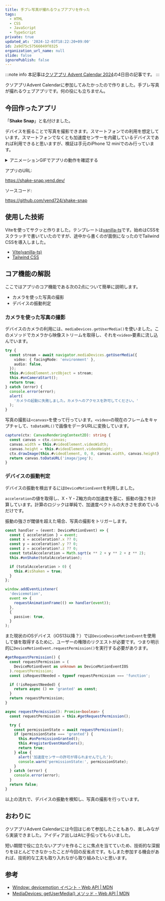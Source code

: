 ```yaml
---
title: 手ブレ写真が撮れるウェブアプリを作った
tags:
  - HTML
  - CSS
  - JavaScript
  - TypeScript
private: true
updated_at: '2024-12-03T18:22:20+09:00'
id: 2a9d75c57566049f0325
organization_url_name: null
slide: false
ignorePublish: false
---
```


:::note info
本記事は[クソアプリ Advent Calendar 2024](https://qiita.com/advent-calendar/2024/kuso-app)の4日目の記事です。
:::

クソアプリAdvent Calendarに参加してみたかったので作りました。手ブレ写真が撮れるウェブアプリです。何の役にも立ちません。

## 今回作ったアプリ

「**Shake Snap**」と名付けました。

デバイスを振ることで写真を撮影できます。スマートフォンでの利用を想定しています。スマートフォンでなくとも加速度センサーを内蔵しているデバイスであれば利用できると思いますが、検証は手元のiPhone 12 miniでのみ行っています。

<details>
<summary>アニメーションGIFでアプリの動作を確認する</summary>

![20241204_shake_snap_01.gif](https://qiita-image-store.s3.ap-northeast-1.amazonaws.com/0/1851508/8f1c20f8-6be0-3861-6b90-6eac4ffec16b.gif)
</details>

アプリのURL:

https://shake-snap.yend.dev/

ソースコード:

https://github.com/yend724/shake-snap

## 使用した技術

Viteを使ってサクッと作りました。テンプレートは[vanilla-ts](https://stackblitz.com/edit/vitejs-vite-r9dd5g?file=index.html&terminal=dev)です。始めはCSSをスクラッチで書いていたのですが、途中から書くのが面倒になったのでTailwind CSSを導入しました。

- [Vite(vanilla-ts)](https://ja.vite.dev/guide/#trying-vite-online)
- [Tailwind CSS](https://tailwindcss.com/)

## コア機能の解説

ここではアプリのコア機能である次の2点について簡単に説明します。

- カメラを使った写真の撮影
- デバイスの振動判定

### カメラを使った写真の撮影

デバイスのカメラの利用には、`mediaDevices.getUserMedia()`を使いました。このメソッドでカメラから映像ストリームを取得し、それを`<video>`要素に流し込んでいます。

```ts:/src/assets/js/camera.ts
try {
  const stream = await navigator.mediaDevices.getUserMedia({
    video: { facingMode: 'environment' },
    audio: false,
  });
  this.#videoElement.srcObject = stream;
  this.#onCameraStart();
  return true;
} catch (error) {
  console.error(error);
  alert(
    'カメラの起動に失敗しました。カメラへのアクセスを許可してください。'
  );
}
```

写真の撮影は`<canvas>`を使って行っています。`<video>`の現在のフレームをキャプチャして、`toDataURL()`で画像をデータURLに変換しています。

```ts:/src/assets/js/camera.ts
capture(ctx: CanvasRenderingContext2D): string {
  const canvas = ctx.canvas;
  canvas.width = this.#videoElement.videoWidth;
  canvas.height = this.#videoElement.videoHeight;
  ctx.drawImage(this.#videoElement, 0, 0, canvas.width, canvas.height);
  return canvas.toDataURL('image/jpeg');
}
```

### デバイスの振動判定

デバイスの振動を検出するには`DeviceMotionEvent`を利用しました。

`acceleration`の値を取得し、X・Y・Z軸方向の加速度を基に、振動の強さを計算しています。計算のロジックは単純で、加速度ベクトルの大きさを求めているだけです。

振動の強さが閾値を超えた場合、写真の撮影をトリガーします。

```ts
const handler = (event: DeviceMotionEvent) => {
  const { acceleration } = event;
  const x = acceleration?.x ?? 0;
  const y = acceleration?.y ?? 0;
  const z = acceleration?.z ?? 0;
  const totalAcceleration = Math.sqrt(x ** 2 + y ** 2 + z ** 2);
  this.#onShake(totalAcceleration);

  if (totalAcceleration > 0) {
    this.#isShaken = true;
  }
};

window.addEventListener(
  'devicemotion',
  event => {
    requestAnimationFrame(() => handler(event));
  },
  {
    passive: true,
  }
);
```

また現状のiOSデバイス（iOS13以降？）では`DeviceDeviceMotionEvent`を使用して値を取得するために、ユーザーの権限のリクエストが必要です。つまり明示的に`DeviceMotionEvent.requestPermission()`を実行する必要があります。

```ts
#getRequestPermission() {
  const requestPermission = (
    DeviceMotionEvent as unknown as DeviceMotionEventIOS
  ).requestPermission;
  const isRequestNeeded = typeof requestPermission === 'function';

  if (!isRequestNeeded) {
    return async () => 'granted' as const;
  }
  return requestPermission;
}

async requestPermission(): Promise<boolean> {
  const requestPermission = this.#getRequestPermission();

  try {
    const permissionState = await requestPermission();
    if (permissionState === 'granted') {
      this.#onPermissionGranted();
      this.#registerEventHandlers();
      return true;
    } else {
      alert('加速度センサーの許可が得られませんでした');
      console.warn('permissionState:', permissionState);
    }
  } catch (error) {
    console.error(error);
  }
  return false;
}
```

以上の流れで、デバイスの振動を検知し、写真の撮影を行っています。

## おわりに

クソアプリAdvent Calendarには今回はじめて参加したこともあり、楽しみながら実装できました。アイディア出しはAIに手伝ってもらいました。

短い期間で役に立たないアプリを作ることに焦点を当てていため、技術的な深掘りをほとんどできなかったことが今回の反省点です。もしまた参加する機会があれば、技術的な工夫も取り入れながら取り組みたいと思います。

## 参考

- [Window: devicemotion イベント - Web API | MDN](https://developer.mozilla.org/ja/docs/Web/API/Window/devicemotion_event)
- [MediaDevices: getUserMedia() メソッド - Web API | MDN](https://developer.mozilla.org/ja/docs/Web/API/MediaDevices/getUserMedia)

